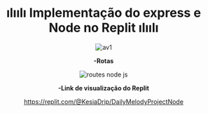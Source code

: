 

<div align="center">
<h1>  ılıılı Implementação do express e Node no Replit ılıılı  </h1>

![av1](https://github.com/KesiaRocha/DailyMelody/assets/124710521/3c9244be-b207-4a11-9004-987f8848b992)


**-Rotas**

![routes node js](https://github.com/KesiaRocha/DailyMelody/assets/124710521/2dcba4a2-5063-46fc-b6f5-820d4308fd09)


**-Link de visualização do Replit**

https://replit.com/@KesiaDrip/DailyMelodyProjectNode
